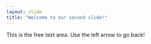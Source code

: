 ```yaml
---
layout: slide
title: "Welcome to our second slide!"
---
```

This is the free text area.
Use the left arrow to go back!
